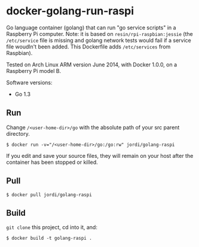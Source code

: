 docker-golang-run-raspi
===================

Go language container (golang) that can run "go service scripts" in a Raspberry Pi computer.
Note: it is based on `resin/rpi-raspbian:jessie` (the `/etc/service` file is missing and golang network tests would fail if a service file woudln't been added. This Dockerfile adds `/etc/services` from Raspbian).

Tested on Arch Linux ARM version June 2014, with Docker 1.0.0, on a Raspberry Pi model B.

Software versions:

- Go 1.3

Run
---

Change `/<user-home-dir>/go` with the absolute path of your src parent directory. 

	$ docker run -v="/<user-home-dir>/go:/go:rw" jordi/golang-raspi

If you edit and save your source files, they will remain on your host after the container has been stopped or killed.

Pull
----

	$ docker pull jordi/golang-raspi

Build
-----

`git clone` this project, cd into it, and:

	$ docker build -t golang-raspi .

